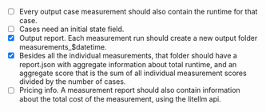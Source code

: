 - [ ] Every output case measurement should also contain the runtime for that case.
- [ ] Cases need an initial state field.
- [x] Output report. Each measurement run should create a new output folder measurements_$datetime. 
- [x] Besides all the individual measurements, that folder should have a report.json with aggregate information about total runtime, and an aggregate score that is the sum of all individual measurement scores divided by the number of cases.
- [ ] Pricing info. A measurement report should also contain information about the total cost of the measurement, using the litellm api.
